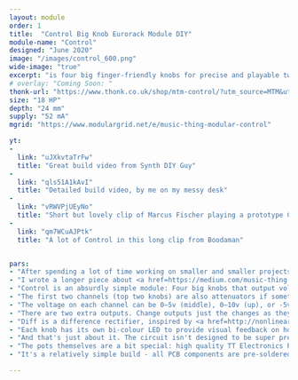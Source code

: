 ```yaml
---
layout: module
order: 1
title:  "Control Big Knob Eurorack Module DIY"
module-name: "Control"
designed: "June 2020" 
image: "/images/control_600.png"
wide-image: "true" 
excerpt: "is four big finger-friendly knobs for precise and playable tweaking." 
# overlay: "Coming Soon: "
thonk-url: "https://www.thonk.co.uk/shop/mtm-control/?utm_source=MTM&utm_campaign=Control" 
size: "18 HP"
depth: "24 mm"
supply: "52 mA"
mgrid: "https://www.modulargrid.net/e/music-thing-modular-control"

yt:
- 
  link: "uJXkvtaTrFw"
  title: "Great build video from Synth DIY Guy"
- 
  link: "qls51A1kAvI"
  title: "Detailed build video, by me on my messy desk"
- 
  link: "vRWVPjUEyNo"
  title: "Short but lovely clip of Marcus Fischer playing a prototype Control"
- 
  link: "qm7WCuAJPtk"
  title: "A lot of Control in this long clip from Boodaman"


pars:
- "After spending a lot of time working on smaller and smaller projects, I realised that many Eurorack synths were missing something critical: controls that are big enough to be fun."
- "I wrote a longer piece about <a href=https://medium.com/music-thing-modular-notes/make-knob-twiddling-great-again-47065a346c2>Human-Sized Musical Interfaces</a>, touching on NASA guidelines, the cult of vintage test equipment and DJs suffering from Hot Knobs."
- "Control is an absurdly simple module: Four big knobs that output voltages. Connect those voltages to modules, and you have high-precision, intuitive control. Connect those voltages to several modules, and you have interesting, repeatable confusion."
- "The first two channels (top two knobs) are also attenuators if something is plugged into the leftmost sockets."
- "The voltage on each channel can be 0–5v (middle), 0–10v (up), or -5v to +5v (down). When using a channel as an attenuator, keep it in 0–5v or you’ll get weird gain or offset (which you may want)."
- "There are two extra outputs. Change outputs just the changes as they happen. If a knob is turned quickly to the right, it will output a little burst of positive voltage. If a four-handed performer turns all four knobs quickly anti-clockwise, it will output a chunky pulse of negative voltage. Patching Change into an input creates a primitive clock."
- "Diff is a difference rectifier, inspired by <a href=http://nonlinearcircuits.blogspot.com/2012/11/neuron-difference-rectifier-pcbs.html>NonlinearCircuits</a>, but with a slightly different circuit. It compares the difference between 1&2, and between 3&4, and finally outputs the difference between those two differences. The aim was to create a bumpy, unpredictable voltage between 0 and 10v. It’s not random, but it’s not easily predictable, either."
- "Each knob has its own bi-colour LED to provide visual feedback on how much voltage is being output. There are also LED indicators for the Change and Diff outputs."
- "And that's just about it. The circuit isn't designed to be super precise. It works best when you patch into a bunch of points in a complex patch, then just sit back, listen, and make small (or big) movements with the knobs."
- "The pots themselves are a bit special: high quality TT Electronics P260T – as used in SynthTech modules and many 5U synths. They have steel shafts bolted to the front panel and they feel great."
- "It's a relatively simple build - all PCB components are pre-soldered SMD, so the assembly is mainly LEDs, pots and a slightly fiddly mechanical process. Watch me building a kit below."

---
```


